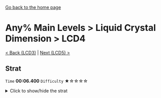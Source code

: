 [Go back to the home page](https://github.com/Doublevil/scbspeedrun)

# Any% Main Levels > Liquid Crystal Dimension > LCD4

[< Back (LCD3)](https://github.com/Doublevil/scbspeedrun/blob/main/levels/any_ml/LCD/LCD3.md) | [Next (LCD5) >](https://github.com/Doublevil/scbspeedrun/blob/main/levels/any_ml/LCD/LCD5.md)

## Strat

`Time` **00:06.400** `Difficulty` ★☆☆☆☆
<details>
  <summary>Click to show/hide the strat</summary>

  [![Strat animation](https://github.com/Doublevil/scbspeedrun/blob/main/media/levels/LCD/LCD4_Strat.webp)](https://github.com/Doublevil/scbspeedrun/blob/main/media/levels/LCD/LCD4_Strat.mp4?raw=true)
</details>
